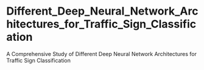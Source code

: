 # Different_Deep_Neural_Network_Architectures_for_Traffic_Sign_Classification
A Comprehensive Study of Different Deep Neural Network Architectures for Traffic Sign Classification
